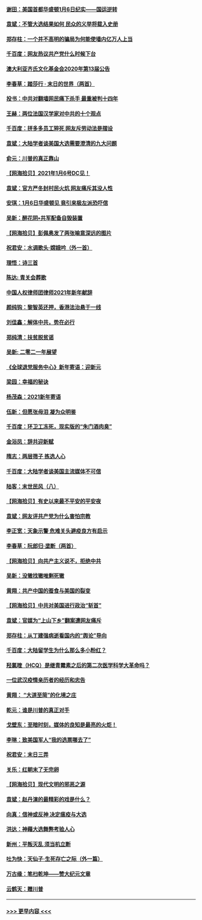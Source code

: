 #### [谢田：美国首都华盛顿1月6日纪实——国运逆转](../pages/nsc993/n12673190.md?t=01080202) 
#### [袁斌：不管大选结果如何 民众的义举将载入史册](../pages/nsc993/n12672787.md?t=01080202) 
#### [郑存柱：一个并不高明的骗局为何能使墙内亿万人上当](../pages/nsc993/n12671449.md?t=01080202) 
#### [千百度：网友热议共产党什么时候下台](../pages/nsc993/n12670442.md?t=01080202) 
#### [澳大利亚齐氏文化基金会2020年第13届公告](../pages/nsc993/n12670273.md?t=01080202) 
#### [李春草：踏莎行 · 末日的世界（两首）](../pages/nsc993/n12670253.md?t=01080202) 
#### [投书：中共对翻墙网民痛下杀手 最重被判十四年](../pages/nsc993/n12670190.md?t=01080202) 
#### [王赫：两位法国汉学家对中共的十个观点](../pages/nsc993/n12669593.md?t=01080202) 
#### [千百度：拼多多员工猝死 网友斥劳动法是摆设](../pages/nsc993/n12668081.md?t=01080202) 
#### [袁斌：大陆学者谈美国大选需要澄清的九大问题](../pages/nsc993/n12668023.md?t=01080202) 
#### [俞元：川普的真正靠山](../pages/nsc993/n12668000.md?t=01080202) 
#### [【网海拾贝】2021年1月6号DC见！](../pages/nsc993/n12664957.md?t=01080202) 
#### [袁斌：官方严冬封村民火炕 网友痛斥其没人性](../pages/nsc993/n12664882.md?t=01080202) 
#### [安琪：1月6日华盛顿见 竟引来极左派恐吓信](../pages/nsc993/n12664831.md?t=01080202) 
#### [吴新：醉花阴•共军配备自毁装置](../pages/nsc993/n12664766.md?t=01080202) 
#### [【网海拾贝】彭佩奥发了两张喻意深远的图片](../pages/nsc993/n12663515.md?t=01080202) 
#### [祝君安：水调歌头·嫦娥吟（外一首）](../pages/nsc993/n12663345.md?t=01080202) 
#### [理悟：诗三首](../pages/nsc993/n12663334.md?t=01080202) 
#### [陈达: 青关会葬歌](../pages/nsc993/n12663305.md?t=01080202) 
#### [中国人权律师团律师2021年新年献辞](../pages/nsc993/n12661792.md?t=01080202) 
#### [颜纯钩：黎智英还押，香港法治悬于一线](../pages/nsc993/n12661371.md?t=01080202) 
#### [刘佳鑫：解体中共，势在必行](../pages/nsc993/n12661335.md?t=01080202) 
#### [郑纯清：扶贫脱贫谣](../pages/nsc993/n12658729.md?t=01080202) 
#### [吴新: 二零二一年展望](../pages/nsc993/n12658664.md?t=01080202) 
#### [《全球退党服务中心》新年寄语：迎新元](../pages/nsc993/n12658408.md?t=01080202) 
#### [梁园：幸福的秘诀](../pages/nsc993/n12658061.md?t=01080202) 
#### [杨茂森：2021新年寄语](../pages/nsc993/n12658128.md?t=01080202) 
#### [伍新：但愿张母泪 凝为众明鉴](../pages/nsc993/n12656861.md?t=01080202) 
#### [千百度：环卫工冻死，现实版的“朱门酒肉臭”](../pages/nsc993/n12655588.md?t=01080202) 
#### [金浴凤：辞共迎新赋](../pages/nsc993/n12653369.md?t=01080202) 
#### [隋志：两层筛子 拣选人心](../pages/nsc993/n12653341.md?t=01080202) 
#### [千百度：大陆学者谈美国主流媒体不可信](../pages/nsc993/n12651269.md?t=01080202) 
#### [陆客：末世民风（八）](../pages/nsc993/n12648233.md?t=01080202) 
#### [【网海拾贝】有史以来最不平安的平安夜](../pages/nsc993/n12647164.md?t=01080202) 
#### [袁斌：网友评共产党为什么害怕宗教](../pages/nsc993/n12647003.md?t=01080202) 
#### [李正宽：天象示警 危难关头避疫良方有启示](../pages/nsc993/n12646262.md?t=01080202) 
#### [李春草：阮郎归‧垄断（两首）](../pages/nsc993/n12646302.md?t=01080202) 
#### [【网海拾贝】向共产主义说不，拒绝中共](../pages/nsc993/n12645941.md?t=01080202) 
#### [吴新：没辙找辙唯剩死辙](../pages/nsc993/n12643919.md?t=01080202) 
#### [黄翔：共产中国的蚕食与美国的裂变](../pages/nsc993/n12643727.md?t=01080202) 
#### [【网海拾贝】中共对美国进行政治“斩首”](../pages/nsc993/n12642290.md?t=01080202) 
#### [袁斌：官媒为“上山下乡”翻案遭网友痛斥](../pages/nsc993/n12642071.md?t=01080202) 
#### [郑存柱：从丁建强病逝看国内的“舆论”导向](../pages/nsc993/n12640944.md?t=01080202) 
#### [千百度：大陆留学生为什么那么多小粉红？](../pages/nsc993/n12639306.md?t=01080202) 
#### [羟氯喹（HCQ）是继青霉素之后的第二次医学科学大革命吗？](../pages/nsc993/n12638564.md?t=01080202) 
#### [一位武汉疫情亲历者的经历和忠告](../pages/nsc993/n12639029.md?t=01080202) 
#### [黄翔： “大道至简”的化境之庄](../pages/nsc993/n12637541.md?t=01080202) 
#### [乾元：谁是川普的真正对手](../pages/nsc993/n12637090.md?t=01080202) 
#### [戈壁东：至暗时刻，媒体的良知是最亮的火炬！](../pages/nsc993/n12637042.md?t=01080202) 
#### [李琳：致美国军人“我的选票哪去了”](../pages/nsc993/n12635351.md?t=01080202) 
#### [祝君安：末日三弄](../pages/nsc993/n12635324.md?t=01080202) 
#### [关乐：红朝末了无完卵](../pages/nsc993/n12635315.md?t=01080202) 
#### [【网海拾贝】现代文明的邪恶之源](../pages/nsc993/n12634425.md?t=01080202) 
#### [袁斌：赵丹演的最精彩的戏是什么？](../pages/nsc993/n12633316.md?t=01080202) 
#### [向真：信神或反神 决定瘟疫与大选](../pages/nsc993/n12632710.md?t=01080202) 
#### [洪达：神藉大选舞弊考验人心](../pages/nsc993/n12631962.md?t=01080202) 
#### [新州：平叛灭乱  须当机立断](../pages/nsc993/n12631946.md?t=01080202) 
#### [吐为快：天仙子‧生死存亡之际（外一篇）](../pages/nsc993/n12631927.md?t=01080202) 
#### [万古缘：笔扫乾坤——赞大纪元文章](../pages/nsc993/n12631922.md?t=01080202) 
#### [云鹤天：赠川普](../pages/nsc993/n12631823.md?t=01080202) 

----
#### [ >>> 更早内容 <<< ](../indexes/nsc993-earlier.md)
